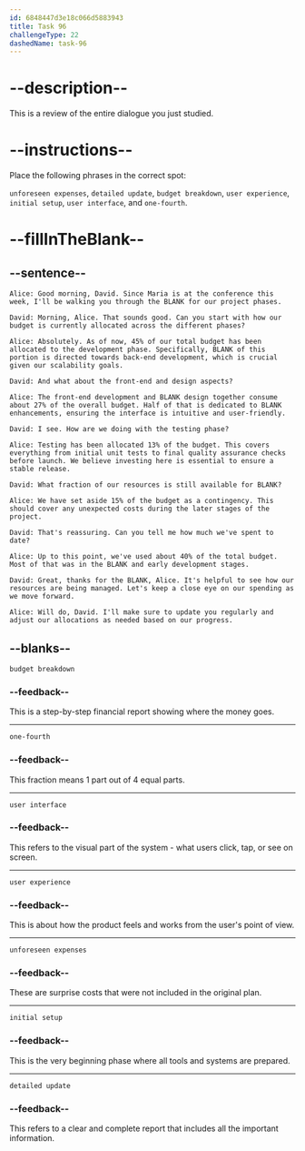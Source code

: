 ```yaml
---
id: 6848447d3e18c066d5883943
title: Task 96
challengeType: 22
dashedName: task-96
---
```


<!-- REVIEW -->

# --description--

This is a review of the entire dialogue you just studied.

# --instructions--

Place the following phrases in the correct spot:

`unforeseen expenses`, `detailed update`, `budget breakdown`, `user experience`, `initial setup`, `user interface`, and `one-fourth`.

# --fillInTheBlank--

## --sentence--

`Alice: Good morning, David. Since Maria is at the conference this week, I'll be walking you through the BLANK for our project phases.`

`David: Morning, Alice. That sounds good. Can you start with how our budget is currently allocated across the different phases?`

`Alice: Absolutely. As of now, 45% of our total budget has been allocated to the development phase. Specifically, BLANK of this portion is directed towards back-end development, which is crucial given our scalability goals.`

`David: And what about the front-end and design aspects?`

`Alice: The front-end development and BLANK design together consume about 27% of the overall budget. Half of that is dedicated to BLANK enhancements, ensuring the interface is intuitive and user-friendly.`

`David: I see. How are we doing with the testing phase?`

`Alice: Testing has been allocated 13% of the budget. This covers everything from initial unit tests to final quality assurance checks before launch. We believe investing here is essential to ensure a stable release.`

`David: What fraction of our resources is still available for BLANK?`

`Alice: We have set aside 15% of the budget as a contingency. This should cover any unexpected costs during the later stages of the project.`

`David: That's reassuring. Can you tell me how much we've spent to date?`

`Alice: Up to this point, we've used about 40% of the total budget. Most of that was in the BLANK and early development stages.`

`David: Great, thanks for the BLANK, Alice. It's helpful to see how our resources are being managed. Let's keep a close eye on our spending as we move forward.`

`Alice: Will do, David. I'll make sure to update you regularly and adjust our allocations as needed based on our progress.`

## --blanks--

`budget breakdown`

### --feedback--

This is a step-by-step financial report showing where the money goes.

---

`one-fourth`

### --feedback--

This fraction means 1 part out of 4 equal parts.

---

`user interface`

### --feedback--

This refers to the visual part of the system - what users click, tap, or see on screen.

---

`user experience`

### --feedback--

This is about how the product feels and works from the user's point of view.

---

`unforeseen expenses`

### --feedback--

These are surprise costs that were not included in the original plan.

---

`initial setup`

### --feedback--

This is the very beginning phase where all tools and systems are prepared.

---

`detailed update`

### --feedback--

This refers to a clear and complete report that includes all the important information.
